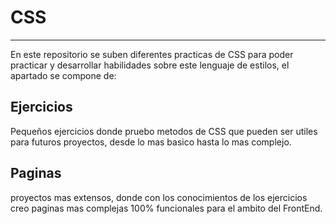 # CSS

---

En este repositorio se suben diferentes practicas de CSS para poder practicar y desarrollar habilidades sobre este lenguaje de estilos, el apartado se compone de:

## Ejercicios

Pequeños ejercicios donde pruebo metodos de CSS que pueden ser utiles para futuros proyectos, desde lo mas basico hasta lo mas complejo.

## Paginas

proyectos mas extensos, donde con los conocimientos de los ejercicios creo paginas mas complejas 100% funcionales para el ambito del FrontEnd.

